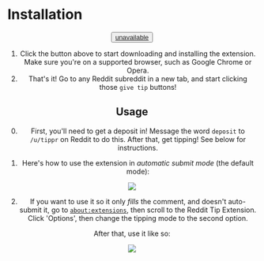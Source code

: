 # Installation
<center>
<button onclick="startInstall">
    <a href="">unavailable</a>
</button>

1. Click the button above to start downloading and installing the extension. Make sure you're on a supported browser, such as Google Chrome or Opera.
2. That's it! Go to any Reddit subreddit in a new tab, and start clicking those `give tip` buttons!

## Usage
0. First, you'll need to get a deposit in! Message the word `deposit` to `/u/tippr` on Reddit to do this. After that, get tipping! See below for instructions.

1. Here's how to use the extension in _automatic submit mode_ (the default mode):
<center><img src="https://mooncryption.github.io/reddit-tip-extension/marketing/gif-1a.gif"/></center>

2. If you want to use it so it only _fills_ the comment, and doesn't auto-submit it, go to [`about:extensions`](about:extensions), then scroll to the Reddit Tip Extension. Click 'Options', then change the tipping mode to the second option.

After that, use it like so:
<center><img src="https://mooncryption.github.io/reddit-tip-extension/marketing/gif-1b.gif"/></center>

